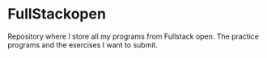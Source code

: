 # FullStackopen
Repository where I store all my programs from Fullstack open. The practice programs and the exercises I want to submit.
